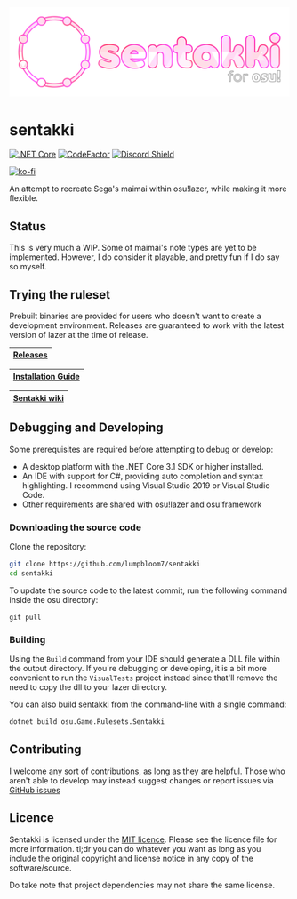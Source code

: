 ![sentakki](assets/logov3.png)

# sentakki

[![.NET Core](https://github.com/LumpBloom7/sentakki/workflows/.NET%20Core/badge.svg)](https://github.com/LumpBloom7/sentakki/actions?query=workflow%3A%22.NET+Core%22)
[![CodeFactor](https://www.codefactor.io/repository/github/lumpbloom7/sentakki/badge)](https://www.codefactor.io/repository/github/lumpbloom7/sentakki)
[![Discord Shield](https://discordapp.com/api/guilds/700619421466624050/widget.png?style=shield)](https://discord.gg/CQPNADu)

[![ko-fi](https://www.ko-fi.com/img/githubbutton_sm.svg)](https://ko-fi.com/E1E01N56M)

An attempt to recreate Sega's maimai within osu!lazer, while making it more flexible.

## Status

This is very much a WIP. Some of maimai's note types are yet to be implemented. However, I do consider it playable, and pretty fun if I do say so myself.

## Trying the ruleset

Prebuilt binaries are provided for users who doesn't want to create a development environment. Releases are guaranteed to work with the latest version of lazer at the time of release.

| [Releases](https://github.com/lumpbloom7/sentakki/releases/) |
| ------------------------------------------------------------ |

| [Installation Guide](https://github.com/LumpBloom7/sentakki/wiki/Ruleset-installation-guide) |
| -------------------------------------------------------------------------------------------- |

| [Sentakki wiki](https://github.com/LumpBloom7/sentakki/wiki/) |
| ------------------------------------------------------------- |

## Debugging and Developing

Some prerequisites are required before attempting to debug or develop:

* A desktop platform with the .NET Core 3.1 SDK or higher installed.
* An IDE with support for C#, providing auto completion and syntax highlighting. I recommend using Visual Studio 2019 or Visual Studio Code.
* Other requirements are shared with osu!lazer and osu!framework

### Downloading the source code

Clone the repository:

```sh
git clone https://github.com/lumpbloom7/sentakki
cd sentakki
```

To update the source code to the latest commit, run the following command inside the osu directory:

```she
git pull
```

### Building

Using the `Build` command from your IDE should generate a DLL file within the output directory. If you're debugging or developing, it is a bit more convenient to run the `VisualTests` project instead since that'll remove the need to copy the dll to your lazer directory.

You can also build sentakki from the command-line with a single command:

```sh
dotnet build osu.Game.Rulesets.Sentakki
```

## Contributing

I welcome any sort of contributions, as long as they are helpful. Those who aren't able to develop may instead suggest changes or report issues via [GitHub issues](https://github.com/lumpbloom7/sentakki/issues)

## Licence

Sentakki is licensed under the [MIT licence](https://opensource.org/licenses/MIT). Please see the licence file for more information. tl;dr you can do whatever you want as long as you include the original copyright and license notice in any copy of the software/source.

Do take note that project dependencies may not share the same license.
